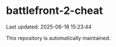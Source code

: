 # battlefront-2-cheat

Last updated: 2025-06-18 15:23:44

This repository is automatically maintained.
